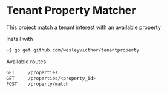 Tenant Property Matcher
=========

This project match a tenant interest with an available property

Install with
```bash
~$ go get github.com/wesleyvicthor/tenantproperty
```

Available routes
```bash
GET     /properties
GET     /properties/<property_id>
POST    /property/match
```